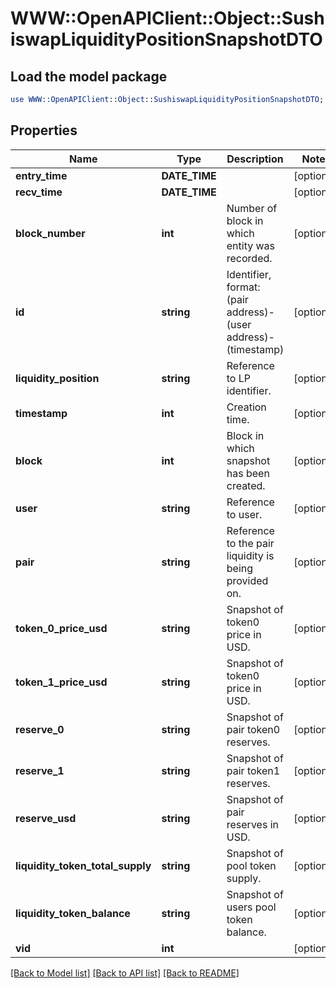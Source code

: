 # WWW::OpenAPIClient::Object::SushiswapLiquidityPositionSnapshotDTO

## Load the model package
```perl
use WWW::OpenAPIClient::Object::SushiswapLiquidityPositionSnapshotDTO;
```

## Properties
Name | Type | Description | Notes
------------ | ------------- | ------------- | -------------
**entry_time** | **DATE_TIME** |  | [optional] 
**recv_time** | **DATE_TIME** |  | [optional] 
**block_number** | **int** | Number of block in which entity was recorded. | [optional] 
**id** | **string** | Identifier, format: (pair address)-(user address)-(timestamp) | [optional] 
**liquidity_position** | **string** | Reference to LP identifier. | [optional] 
**timestamp** | **int** | Creation time. | [optional] 
**block** | **int** | Block in which snapshot has been created. | [optional] 
**user** | **string** | Reference to user. | [optional] 
**pair** | **string** | Reference to the pair liquidity is being provided on. | [optional] 
**token_0_price_usd** | **string** | Snapshot of token0 price in USD. | [optional] 
**token_1_price_usd** | **string** | Snapshot of token0 price in USD. | [optional] 
**reserve_0** | **string** | Snapshot of pair token0 reserves. | [optional] 
**reserve_1** | **string** | Snapshot of pair token1 reserves. | [optional] 
**reserve_usd** | **string** | Snapshot of pair reserves in USD. | [optional] 
**liquidity_token_total_supply** | **string** | Snapshot of pool token supply. | [optional] 
**liquidity_token_balance** | **string** | Snapshot of users pool token balance. | [optional] 
**vid** | **int** |  | [optional] 

[[Back to Model list]](../README.md#documentation-for-models) [[Back to API list]](../README.md#documentation-for-api-endpoints) [[Back to README]](../README.md)


